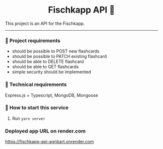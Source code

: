 <h1 align="center">
  Fischkapp API 📄
</h1>

This project is an API for the Fischkapp.

---

### 📝 Project requirements

- should be possible to POST new flashcards
- should be possible to PATCH existing flashcard
- should be able to DELETE flashcard
- should be able to GET flashcards
- simple security should be implemented

### 🔧 Technical requirements

Express.js + Typescript, MongoDB, Mongoose

### 📖 How to start this service

1. Run ``yarn server``

### Deployed app URL on render.com

https://fischkapp-api-agnbart.onrender.com